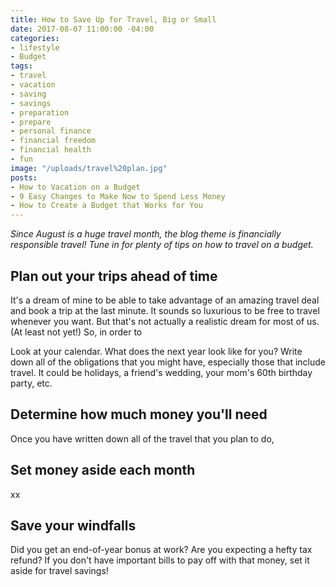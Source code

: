 ```yaml
---
title: How to Save Up for Travel, Big or Small
date: 2017-08-07 11:00:00 -04:00
categories:
- lifestyle
- Budget
tags:
- travel
- vacation
- saving
- savings
- preparation
- prepare
- personal finance
- financial freedom
- financial health
- fun
image: "/uploads/travel%20plan.jpg"
posts:
- How to Vacation on a Budget
- 9 Easy Changes to Make Now to Spend Less Money
- How to Create a Budget that Works for You
---
```


*Since August is a huge travel month, the blog theme is financially responsible travel! Tune in for plenty of tips on how to travel on a budget.*

## Plan out your trips ahead of time

It's a dream of mine to be able to take advantage of an amazing travel deal and book a trip at the last minute. It sounds so luxurious to be free to travel whenever you want. But that's not actually a realistic dream for most of us. (At least not yet!) So, in order to

Look at your calendar. What does the next year look like for you? Write down all of the obligations that you might have, especially those that include travel. It could be holidays, a friend's wedding, your mom's 60th birthday party, etc.

## Determine how much money you'll need

Once you have written down all of the travel that you plan to do,

## Set money aside each month

xx

## Save your windfalls

Did you get an end-of-year bonus at work? Are you expecting a hefty tax refund? If you don't have important bills to pay off with that money, set it aside for travel savings! 